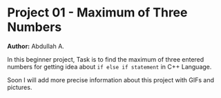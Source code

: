 # Project 01 - Maximum of Three Numbers 

**Author:** Abdullah A. 

In this beginner project, Task is to find the maximum of three entered numbers for getting idea about `if else if statement` in C++ Language. 

Soon I will add more precise information about this project with GIFs and pictures. 